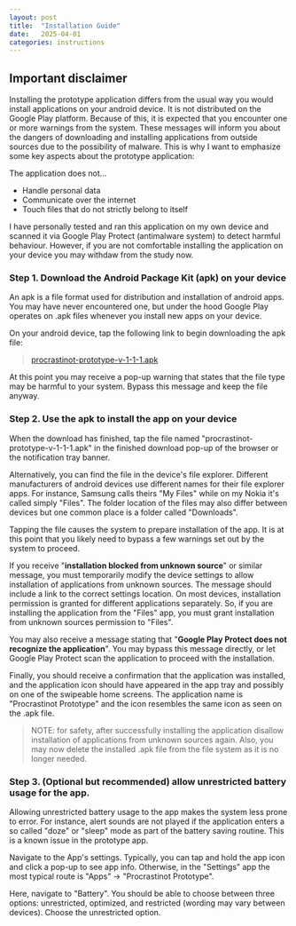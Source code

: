 ```yaml
---
layout: post
title:  "Installation Guide"
date:   2025-04-01
categories: instructions
---
```


## Important disclaimer

Installing the prototype application differs from the usual way you would install applications on your android device. It is not distributed on the Google Play platform. Because of this, it is expected that you encounter one or more warnings from the system. These messages will inform you about the dangers of downloading and installing applications from outside sources due to the possibility of malware. This is why I want to emphasize some key aspects about the prototype application:

The application does not...
* Handle personal data
* Communicate over the internet
* Touch files that do not strictly belong to itself

I have personally tested and ran this application on my own device and scanned it via Google Play Protect (antimalware system) to detect harmful behaviour. However, if you are not comfortable installing the application on your device you may withdaw from the study now. 

### Step 1. Download the Android Package Kit (apk) on your device

An apk is a file format used for distribution and installation of android apps. You may have never encountered one, but under the hood Google Play operates on .apk files whenever you install new apps on your device.

On your android device, tap the following link to begin downloading the apk file:
>[procrastinot-prototype-v-1-1-1.apk](https://github.com/Etex99/procrastinot_prototype/releases/download/v1.1.1/procrastinot-prototype-v-1-1-1.apk)

At this point you may receive a pop-up warning that states that the file type may be harmful to your system. Bypass this message and keep the file anyway. 

### Step 2. Use the apk to install the app on your device

When the download has finished, tap the file named "procrastinot-prototype-v-1-1-1.apk" in the finished download pop-up of the browser or the notification tray banner.

Alternatively, you can find the file in the device's file explorer.
Different manufacturers of android devices use different names for their file explorer apps. For instance, Samsung calls theirs "My Files" while on my Nokia it's called simply "Files".
The folder location of the files may also differ between devices but one common place is a folder called "Downloads".

Tapping the file causes the system to prepare installation of the app. It is at this point that you likely need to bypass a few warnings set out by the system to proceed.

If you receive "**installation blocked from unknown source**" or similar message, you must temporarily modify the device settings to allow installation of applications from unknown sources. The message should include a link to the correct settings location. On most devices, installation permission is granted for different applications separately. So, if you are installing the application from the "Files" app, you must grant installation from unknown sources permission to "Files". 

You may also receive a message stating that "**Google Play Protect does not recognize the application**". You may bypass this message directly, or let Google Play Protect scan the application to proceed with the installation.

Finally, you should receive a confirmation that the application was installed, and the application icon should have appeared in the app tray and possibly on one of the swipeable home screens. The application name is "Procrastinot Prototype" and the icon resembles the same icon as seen on the .apk file. 

>NOTE: for safety, after successfully installing the application disallow installation of applications from unknown sources again. Also, you may now delete the installed .apk file from the file system as it is no longer needed. 

### Step 3. (Optional but recommended) allow unrestricted battery usage for the app.

Allowing unrestricted battery usage to the app makes the system less prone to error. For instance, alert sounds are not played if the application enters a so called "doze" or "sleep" mode as part of the battery saving routine. This is a known issue in the prototype app.

Navigate to the App's settings. Typically, you can tap and hold the app icon and click a pop-up to see app info. Otherwise, in the "Settings" app the most typical route is "Apps" -> "Procrastinot Prototype".

Here, navigate to "Battery". You should be able to choose between three options: unrestricted, optimized, and restricted (wording may vary between devices). Choose the unrestricted option. 